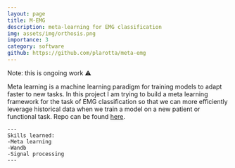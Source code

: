 ```yaml
---
layout: page
title: M-EMG
description: meta-learning for EMG classification
img: assets/img/orthosis.png
importance: 3
category: software
github: https://github.com/plarotta/meta-emg
---
```


Note: this is ongoing work ⚠️

Meta learning is a machine learning paradigm for training models to adapt faster to new tasks. In this project I am trying to build a meta learning framework for the task of EMG classification so that we can more efficiently leverage historical data when we train a model on a new patient or functional task. Repo can be found [here](https://github.com/plarotta/meta-emg).

    ---
    Skills learned:
    -Meta learning
    -Wandb
    -Signal processing
    ---


